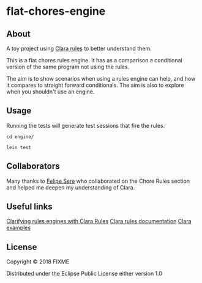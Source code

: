 # flat-chores-engine

## About

A toy project using [Clara rules](http://www.clara-rules.org/) to better understand them. 

This is a flat chores rules engine. It has as a comparison a conditional version of the same program not using the rules.

The aim is to show scenarios when using a rules engine can help, and how it compares to straight forward conditionals.
The aim is also to explore when you shouldn't use an engine. 

## Usage

Running the tests will generate test sessions that fire the rules.
```
cd engine/

lein test
```

## Collaborators

Many thanks to [Felipe Sere](https://github.com/felipesere) who collaborated on the Chore Rules section and helped me deepen my understanding of Clara. 



## Useful links 

[Clarifying rules engines with Clara Rules](http://www.metasimple.org/2017/02/28/clarifying-rules-engines.html)
[Clara rules documentation](http://www.clara-rules.org/apidocs/0.9.0/clojure/clara.rules.html)
[Clara examples](https://github.com/cerner/clara-examples)

## License

Copyright © 2018 FIXME

Distributed under the Eclipse Public License either version 1.0 


